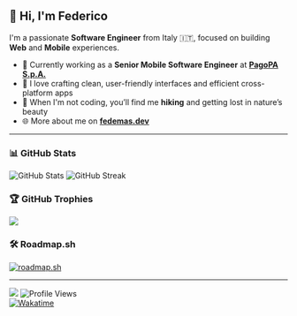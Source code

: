 ## 👋 Hi, I'm Federico

I'm a passionate **Software Engineer** from Italy 🇮🇹, focused on building **Web** and **Mobile** experiences.

- 🔧 Currently working as a **Senior Mobile Software Engineer** at [**PagoPA S.p.A.**](https://www.pagopa.it)
- 📱 I love crafting clean, user-friendly interfaces and efficient cross-platform apps
- 🌲 When I'm not coding, you’ll find me **hiking** and getting lost in nature’s beauty
- 🌐 More about me on [**fedemas.dev**](https://fedemas.dev)

---

### 📊 GitHub Stats

![GitHub Stats](https://github-readme-stats.vercel.app/api?username=mastro993&show_icons=true&theme=tokyonight)
![GitHub Streak](https://streak-stats.demolab.com?user=mastro993&theme=tokyonight&short_numbers=true&date_format=j%2Fn%5B%2FY%5D)

### 🏆 GitHub Trophies
![](https://github-profile-trophy.vercel.app/?username=mastro993&theme=tokyonight&no-frame=false&margin-w=4)

### 🛠️ Roadmap.sh

[![roadmap.sh](https://roadmap.sh/card/wide/688b181b087fc9883f4e93ca?variant=dark)](https://roadmap.sh)

---

[![](https://visitcount.itsvg.in/api?id=mastro993&icon=0&color=0)](https://visitcount.itsvg.in)
![Profile Views](https://komarev.com/ghpvc/?username=mastro993&label=Profile%20views&color=0e75b6&style=flat)  
[![Wakatime](https://wakatime.com/badge/user/868f3294-cb69-4b47-9b99-884d162966b3.svg)](https://wakatime.com/@868f3294-cb69-4b47-9b99-884d162966b3)
